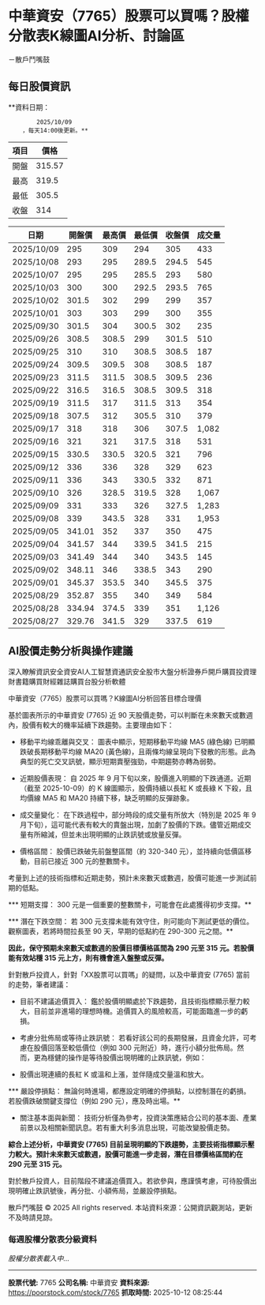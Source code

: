 # 中華資安（7765）股票可以買嗎？股權分散表K線圖AI分析、討論區
－散戶鬥嘴鼓

## 每日股價資訊

**資料日期：
        
            2025/10/09
        ，每天14:00後更新。**

| 項目 | 價格 |
|------|------|
| 開盤 | 315.57 |
| 最高 | 319.5 |
| 最低 | 305.5 |
| 收盤 | 314 |

| 日期 | 開盤價 | 最高價 | 最低價 | 收盤價 | 成交量 |
|------|--------|--------|--------|--------|--------|
| 2025/10/09 | 295 | 309 | 294 | 305 | 433 |
| 2025/10/08 | 293 | 295 | 289.5 | 294.5 | 545 |
| 2025/10/07 | 295 | 295 | 285.5 | 293 | 580 |
| 2025/10/03 | 300 | 300 | 292.5 | 293.5 | 765 |
| 2025/10/02 | 301.5 | 302 | 299 | 299 | 357 |
| 2025/10/01 | 303 | 303 | 299 | 300 | 355 |
| 2025/09/30 | 301.5 | 304 | 300.5 | 302 | 235 |
| 2025/09/26 | 308.5 | 308.5 | 299 | 301.5 | 510 |
| 2025/09/25 | 310 | 310 | 308.5 | 308.5 | 187 |
| 2025/09/24 | 309.5 | 309.5 | 308 | 308.5 | 187 |
| 2025/09/23 | 311.5 | 311.5 | 308.5 | 309.5 | 236 |
| 2025/09/22 | 316.5 | 316.5 | 308.5 | 309.5 | 318 |
| 2025/09/19 | 311.5 | 317 | 311.5 | 313 | 354 |
| 2025/09/18 | 307.5 | 312 | 305.5 | 310 | 379 |
| 2025/09/17 | 318 | 318 | 306 | 307.5 | 1,082 |
| 2025/09/16 | 321 | 321 | 317.5 | 318 | 531 |
| 2025/09/15 | 330.5 | 330.5 | 320.5 | 321 | 796 |
| 2025/09/12 | 336 | 336 | 328 | 329 | 623 |
| 2025/09/11 | 336 | 343 | 330.5 | 332 | 871 |
| 2025/09/10 | 326 | 328.5 | 319.5 | 328 | 1,067 |
| 2025/09/09 | 331 | 333 | 326 | 327.5 | 1,283 |
| 2025/09/08 | 339 | 343.5 | 328 | 331 | 1,953 |
| 2025/09/05 | 341.01 | 352 | 337 | 350 | 475 |
| 2025/09/04 | 341.57 | 344 | 339.5 | 341.5 | 215 |
| 2025/09/03 | 341.49 | 344 | 340 | 343.5 | 145 |
| 2025/09/02 | 348.11 | 346 | 338.5 | 343 | 290 |
| 2025/09/01 | 345.37 | 353.5 | 340 | 345.5 | 375 |
| 2025/08/29 | 352.87 | 355 | 340 | 349 | 584 |
| 2025/08/28 | 334.94 | 374.5 | 339 | 351 | 1,126 |
| 2025/08/27 | 329.76 | 341.5 | 329 | 337.5 | 619 |

## AI股價走勢分析與操作建議

深入瞭解資訊安全資安AI人工智慧資通訊安全股市大盤分析證券戶開戶購買投資理財書籍購買財經雜誌購買台股分析軟體

中華資安（7765）股票可以買嗎？K線圖AI分析回答目標合理價

基於圖表所示的中華資安 (7765) 近 90 天股價走勢，可以判斷在未來數天或數週內，股價有較大的機率延續下跌趨勢。主要理由如下：

*   移動平均線乖離與交叉： 圖表中顯示，短期移動平均線 MA5 (綠色線) 已明顯跌破長期移動平均線 MA20 (黃色線)，且兩條均線呈現向下發散的形態。此為典型的死亡交叉訊號，顯示短期賣壓強勁，中期趨勢亦轉為弱勢。

*   近期股價表現： 自 2025 年 9 月下旬以來，股價進入明顯的下跌通道。近期（截至 2025-10-09）的 K 線圖顯示，股價持續以長紅 K 或長綠 K 下殺，且均價線 MA5 和 MA20 持續下移，缺乏明顯的反彈跡象。

*   成交量變化： 在下跌過程中，部分時段的成交量有所放大（特別是 2025 年 9 月下旬），這可能代表有較大的賣盤出現，加劇了股價的下跌。儘管近期成交量有所縮減，但並未出現明顯的止跌訊號或放量反彈。

*   價格區間： 股價已跌破先前盤整區間（約 320-340 元），並持續向低價區移動，目前已接近 300 元的整數關卡。

考量到上述的技術指標和近期走勢，預計未來數天或數週，股價可能進一步測試前期的低點。

***   短期支撐： 300 元是一個重要的整數關卡，可能會在此處獲得初步支撐。**

***   潛在下跌空間： 若 300 元支撐未能有效守住，則可能向下測試更低的價位。觀察圖表，若將時間拉長至 90 天，早期的低點約在 290-300 元之間。**

**因此，保守預期未來數天或數週的股價目標價格區間為 290 元至 315 元。若股價能有效站穩 315 元上方，則有機會進入盤整或反彈。**

針對散戶投資人，針對「XX股票可以買嗎」的疑問，以及中華資安 (7765) 當前的走勢，筆者建議：

*   目前不建議追價買入： 鑑於股價明顯處於下跌趨勢，且技術指標顯示壓力較大，目前並非進場的理想時機。追價買入的風險較高，可能面臨進一步的虧損。

*   考慮分批佈局或等待止跌訊號： 若看好該公司的長期發展，且資金允許，可考慮在股價回落至較低價位（例如 300 元附近）時，進行小額分批佈局。然而，更為穩健的操作是等待股價出現明確的止跌訊號，例如：

*   股價出現連續的長紅 K 或溫和上漲，並伴隨成交量溫和放大。

***   嚴設停損點： 無論何時進場，都應設定明確的停損點，以控制潛在的虧損。若股價跌破關鍵支撐位（例如 290 元），應及時出場。**

*   關注基本面與新聞： 技術分析僅為參考，投資決策應結合公司的基本面、產業前景以及相關新聞訊息。若有重大利多消息出現，可能改變股價走勢。

**綜合上述分析，中華資安 (7765) 目前呈現明顯的下跌趨勢，主要技術指標顯示壓力較大。預計未來數天或數週，股價可能進一步走弱，潛在目標價格區間約在 290 元至 315 元。**

對於散戶投資人，目前階段不建議追價買入。若欲參與，應謹慎考慮，可待股價出現明確止跌訊號後，再分批、小額佈局，並嚴設停損點。

散戶鬥嘴鼓 © 2025 All rights reserved. 本站資料來源：公開資訊觀測站，更新不及時請見諒。

### 每週股權分散表分級資料

*股權分散表載入中...*

---

**股票代號:** 7765
**公司名稱:** 中華資安
**資料來源:** https://poorstock.com/stock/7765
**抓取時間:** 2025-10-12 08:25:44